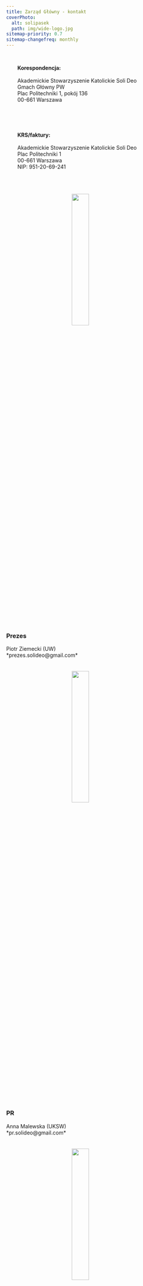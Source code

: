 ```yaml
---
title: Zarząd Główny - kontakt
coverPhoto:
  alt: solipasek
  path: img/wide-logo.jpg
sitemap-priority: 0.7
sitemap-changefreq: monthly
---
```


<div>
    <div class="rect">
        <b>Korespondencja:</b></br>
        Akademickie Stowarzyszenie Katolickie Soli Deo</br>
        Gmach Główny PW</br>
        Plac Politechniki 1, pokój 136</br>
        00-661 Warszawa</br></br>
    </div>
    <div class="rect">
        <b>KRS/faktury:</b></br>
        Akademickie Stowarzyszenie Katolickie Soli Deo</br>
        Plac Politechniki 1</br>
        00-661 Warszawa</br>
        NIP: 951-20-69-241</br></br>
    </div>
    <div style="clear: both;"></div>
</div>

<style>
    .rect {
        margin: 30px;
        /*float: left;*/
        display: inline-grid;
    }

    /* klasy nie dzialaja jakby co &nbsp; */
    #prezes {
        display: block;
        margin-left: auto;
        margin-right: auto;
        width: 30%;
        height: 30%;
    }
    #hr {
        display: block;
        margin-left: auto;
        margin-right: auto;
        width: 30%;
        height: 30%;
    }
    #pr {
        display: block;
        margin-left: auto;
        margin-right: auto;
        width: 30%;
        height: 30%;
    }
    #sekretarz {
        display: block;
        margin-left: auto;
        margin-right: auto;;
        width: 30%;
        height: 30%;
    }
    #skarbnik {
        display: block;
        margin-left: auto;
        margin-right: auto;
        width: 30%;
        height: 30%;
    }
    h3.no_top {
        margin-top: 0;
    }
</style>

</br>
<img src="/Strona/Kontakt/Zarzad-Glowny/img/prezes-piotr-ziemecki-2017.jpg" id="prezes" />
<h3 class="no_top" >Prezes</h3>
Piotr Ziemecki (UW)</br>
*prezes.solideo@gmail.com*</br></br></br>

<img src="/Strona/Kontakt/Zarzad-Glowny/img/no_avatar.jpg" id="pr" />
<h3 class="no_top" >PR</h3>
Anna Malewska (UKSW)</br>
*pr.solideo@gmail.com*</br></br></br>

<img src="/Strona/Kontakt/Zarzad-Glowny/img/ania-szynalik.jpg" id="hr" />
<h3 class="no_top" >HR</h3>
Anna Szynalik (WUM)</br>
*hr.solideo@gmail.com*</br></br></br>

<img src="/Strona/Kontakt/Zarzad-Glowny/img/no_avatar.jpg" id="sekretarz" />
<h3 class="no_top" >Sekretarz</h3>
Aleksandra Plucińska (UW)</br>
*sekretarz.solideo@gmail.com*</br></br></br>

<img src="/Strona/Kontakt/Zarzad-Glowny/img/jerzy.jpg" id="skarbnik" />
<h3 class="no_top" >Skarbnik</h3>
Jerzy Litwinow (UW)</br>
*skarbnik.solideo@gmail.com*</br></br>
